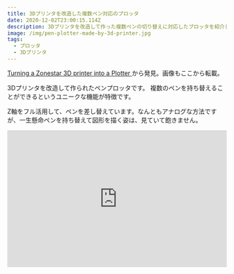 ```yaml
---
title: 3Dプリンタを改造した複数ペン対応のプロッタ
date: 2020-12-02T23:00:15.114Z
description: 3Dプリンタを改造して作った複数ペンの切り替えに対応したプロッタを紹介します。
image: /img/pen-plotter-made-by-3d-printer.jpg
tags:
  - プロッタ
  - 3Dプリンタ
---
```

[Turning a Zonestar 3D printer into a Plotter
](https://homofaciens.de/technics-machines-3D-printer-Zonestar-Plotter_en.htm)から発見。画像もここから転載。

3Dプリンタを改造して作られたペンプロッタです。
複数のペンを持ち替えることができるというユニークな機能が特徴です。

Z軸をフル活用して、ペンを差し替えています。なんともアナログな方法ですが、一生懸命ペンを持ち替えて図形を描く姿は、見ていて飽きません。

<iframe width="100%" height="315" src="https://www.youtube.com/embed/4M-6UJb5Zg0" frameborder="0" allow="accelerometer; autoplay; clipboard-write; encrypted-media; gyroscope; picture-in-picture" allowfullscreen></iframe>
